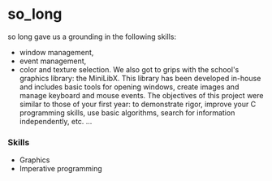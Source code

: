 # so_long
so long gave us a grounding in the following skills: 
  - window management,
  - event management,
  - color and texture selection.
We also got to grips with the school's graphics library: the MiniLibX. This library has been developed in-house and includes basic tools for opening windows, create images and manage keyboard and mouse events.
The objectives of this project were similar to those of your first year: to demonstrate rigor, improve your C programming skills, use basic algorithms, search for information independently, etc. ...

 ### Skills

  - Graphics
  - Imperative programming 
